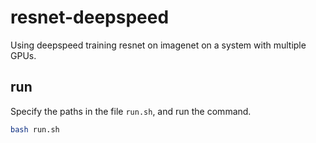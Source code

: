 # resnet-deepspeed

Using deepspeed training resnet on imagenet on a system with multiple GPUs.

## run

Specify the paths in the file `run.sh`,
and run the command.

```bash
bash run.sh
```
